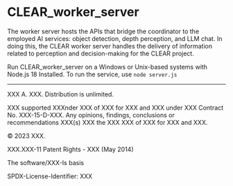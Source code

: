 # CLEAR_worker_server
The worker server hosts the APIs that bridge the coordinator to the employed AI services: object detection, depth perception, and LLM chat. In doing this, the CLEAR worker server handles the delivery of information related to perception and decision-making for the CLEAR project.
 
Run CLEAR_worker_server on a Windows or Unix-based systems with Node.js 18
Installed. To run the service, use
``node server.js``

-----

XXX A. XXX. Distribution is unlimited.
 
XXX supported XXXnder XXX of XXX for XXX and XXX under XXX Contract No. XXX-15-D-XXX. Any opinions, findings, conclusions or recommendations XXX(s) XXX the XXX XXX of XXX for XXX and XXX.

© 2023 XXX.

XXX.XXX-11 Patent Rights - XXX (May 2014)

The software/XXX-Is basis

SPDX-License-Identifier: XXX
